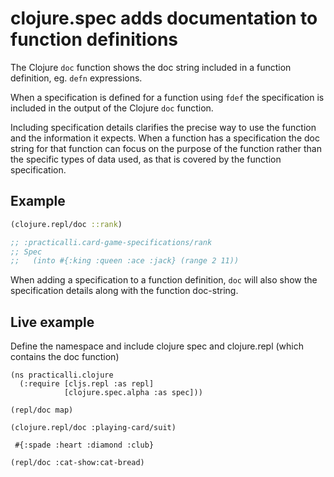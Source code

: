 # clojure.spec adds documentation to function definitions
The Clojure `doc` function shows the doc string included in a function definition, eg. `defn` expressions.

When a specification is defined for a function using `fdef` the specification is included in the output of the Clojure `doc` function.

Including specification details clarifies the precise way to use the function and the information it expects.  When a function has a specification the doc string for that function can focus on the purpose of the function rather than the specific types of data used, as that is covered by the function specification.

## Example

```clojure
(clojure.repl/doc ::rank)

;; :practicalli.card-game-specifications/rank
;; Spec
;;   (into #{:king :queen :ace :jack} (range 2 11))
```
When adding a specification to a function definition, `doc` will also show the specification details along with the function doc-string.

## Live example
Define the namespace and include clojure spec and clojure.repl (which contains the doc function)
```eval-clojure
(ns practicalli.clojure
  (:require [cljs.repl :as repl]
            [clojure.spec.alpha :as spec]))
```

```eval-clojure
(repl/doc map)
```

```eval-clojure
(clojure.repl/doc :playing-card/suit)
```

```eval-clojure
 #{:spade :heart :diamond :club}

```


```eval-clojure
(repl/doc :cat-show:cat-bread)

```
